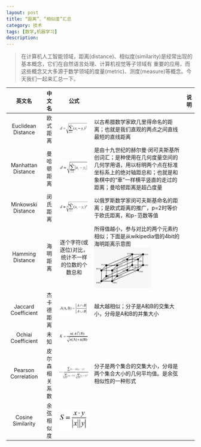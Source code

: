 ```yaml
---
layout: post
title: “距离”、“相似度”汇总
category: 技术
tags: [数学,机器学习]
description: 
---
```


> 在计算机人工智能领域，距离(distance)、相似度(similarity)是经常出现的基本概念，它们在自然语言处理、计算机视觉等子领域有
重要的应用，而这些概念又大多源于数学领域的度量(metric)、测度(measure)等概念。今天我们一起来汇总一下。

| 英文名 | 中文名 | 公式 | <th style="text-align: center">说明
|:---:|:---:|:---:|-------|
| Euclidean Distance | 欧式距离 |![](/assets/img/Distance/equation1.png) | 以古希腊数学家欧几里得命名的距离；也就是我们直观的两点之间直线最短的直线距离 |
| Manhattan Distance | 曼哈顿距离 |![](/assets/img/Distance/equation2.png) | 是由十九世纪的赫尔曼·闵可夫斯基所创词汇；是种使用在几何度量空间的几何学用语，用以标明两个点在标准坐标系上的绝对轴距总和；也就是和象棋中的“車”一样横平竖直的走过的距离；曼哈顿距离是超凸度量 |
| Minkowski Distance | 闵氏距离 |![](/assets/img/Distance/equation3.png) | 以俄罗斯数学家闵可夫斯基命名的距离；是欧式距离的推广，p=2时等价于欧氏距离，和p-范数等值 |
| Hamming Distance | 海明距离 | 逐个字符(或逐位)对比，统计不一样的位数的个数总和 | 所得值越小，参与对比的两个元素约相似；下面是从wikipedia借的4bit的海明距离示意图 ![](/assets/img/Distance/Hamming.png) |
| Jaccard Coefficient | 杰卡德距离 | ![](/assets/img/Distance/equation4.png) | 越大越相似；分子是A和B的交集大小，分母是A和B的并集大小
| Ochiai Coefficient | 未知 | ![](/assets/img/Distance/equation5.png) | 
| Pearson Correlation | 皮尔森相关系数 | ![](/assets/img/Distance/equation6.png) | 分子是两个集合的交集大小，分母是两个集合大小的几何平均值。是余弦相似性的一种形式
| Cosine Similarity	 | 余弦相似度 | ![](/assets/img/Distance/equation7.png) | 



 
 